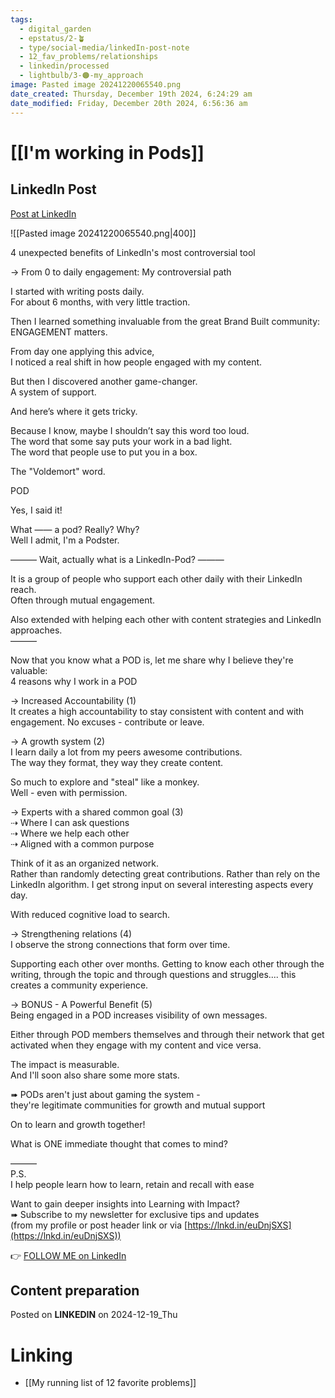 ```yaml
---
tags:
  - digital_garden
  - epstatus/2-🪴
  - type/social-media/linkedIn-post-note
  - 12_fav_problems/relationships
  - linkedin/processed
  - lightbulb/3-🟠-my_approach
image: Pasted image 20241220065540.png
date_created: Thursday, December 19th 2024, 6:24:29 am
date_modified: Friday, December 20th 2024, 6:56:36 am
---
```

# [[I'm working in Pods]]
## LinkedIn Post
[Post at LinkedIn](https://www.linkedin.com/posts/sebastiankamilli_4-unexpected-benefits-of-linkedins-most-activity-7275404513929302016-i1sk?utm_source=share&utm_medium=member_desktop)

![[Pasted image 20241220065540.png|400]]

4 unexpected benefits of LinkedIn's most controversial tool  
  
→ From 0 to daily engagement: My controversial path  
  
I started with writing posts daily.  
For about 6 months, with very little traction.  
  
Then I learned something invaluable from the great Brand Built community: ENGAGEMENT matters.  
  
From day one applying this advice,  
I noticed a real shift in how people engaged with my content.  
  
But then I discovered another game-changer.  
A system of support.  
  
And here’s where it gets tricky.  
  
Because I know, maybe I shouldn’t say this word too loud.  
The word that some say puts your work in a bad light.  
The word that people use to put you in a box.  
  
The "Voldemort" word.  
  
POD  
  
Yes, I said it!  
  
What —— a pod? Really? Why?  
Well I admit, I'm a Podster.  

——— Wait, actually what is a LinkedIn-Pod? ———  
  
It is a group of people who support each other daily with their LinkedIn reach.  
Often through mutual engagement.  
  
Also extended with helping each other with content strategies and LinkedIn approaches.  
———  
  
Now that you know what a POD is, let me share why I believe they're valuable:  
4 reasons why I work in a POD  
  
→ Increased Accountability (1)  
It creates a high accountability to stay consistent with content and with engagement. No excuses - contribute or leave.  
  
→ A growth system (2)  
I learn daily a lot from my peers awesome contributions.  
The way they format, they way they create content.  
  
So much to explore and "steal" like a monkey.  
Well - even with permission.  
  
→ Experts with a shared common goal (3)  
⇢ Where I can ask questions  
⇢ Where we help each other  
⇢ Aligned with a common purpose  
  
Think of it as an organized network.  
Rather than randomly detecting great contributions. Rather than rely on the LinkedIn algorithm. I get strong input on several interesting aspects every day.  
  
With reduced cognitive load to search.  

→ Strengthening relations (4)  
I observe the strong connections that form over time.  
  
Supporting each other over months. Getting to know each other through the writing, through the topic and through questions and struggles.... this creates a community experience.  
  
→ BONUS - A Powerful Benefit (5)  
Being engaged in a POD increases visibility of own messages.  
  
Either through POD members themselves and through their network that get activated when they engage with my content and vice versa.  
  
The impact is measurable.  
And I'll soon also share some more stats.  
  
➠ PODs aren't just about gaming the system -  
they're legitimate communities for growth and mutual support  
  
On to learn and growth together!  
  
What is ONE immediate thought that comes to mind?  

———  
P.S.  
I help people learn how to learn, retain and recall with ease  
  
Want to gain deeper insights into Learning with Impact?  
➠ Subscribe to my newsletter for exclusive tips and updates  
(from my profile or post header link or via [https://lnkd.in/euDnjSXS](https://lnkd.in/euDnjSXS))

👉 [FOLLOW ME on LinkedIn](https://www.linkedin.com/comm/mynetwork/discovery-see-all?usecase=PEOPLE_FOLLOWS&followMember=sebastiankamilli)

## Content preparation

Posted on **LINKEDIN** on 2024-12-19_Thu
# Linking
+ [[My running list of 12 favorite problems]]